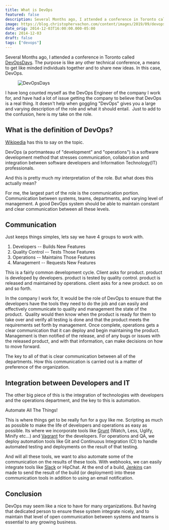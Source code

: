 ```yaml
---
title: What is DevOps
featured: false
description: Several Months ago, I attended a conference in Toronto called DevOpsDays. The purpose is like any other technical conference, ameans to get like minded individuals together and to share new ideas. In thiscase, DevOps.I have long counted myself as the DevOps Engineer of the company I work for, andhave had a lot of issue getting the company to believe that DevOps is a realthing. It doesn't help when goggling "DevOps" gives you a large and varyingdescription of the r
image: https://blog.christophervachon.com/content/images/2019/09/devops-2.jpg
date_orig: 2014-12-03T16:00:00.000-05:00
date: 2014-12-03
draft: false
tags: ["devops"]
---
```


Several Months ago, I attended a conference in Toronto called [DevOpsDays](http://devopsdays.org/). The purpose is like any other technical conference, a means to get like minded individuals together and to share new ideas. In this case, DevOps.

<figure class="kg-card kg-image-card"><img src="https://s3.amazonaws.com/christophervachon/articles/2014/12/banner_DevOpsDays.jpg" class="kg-image" alt="DevOpsDays" loading="lazy"></figure>

I have long counted myself as the DevOps Engineer of the company I work for, and have had a lot of issue getting the company to believe that DevOps is a real thing. It doesn't help when goggling "DevOps" gives you a large and varying description of the role and what it should entail.  Just to add to the confusion, here is my take on the role.

## What is the definition of DevOps?

[Wikipedia](http://en.wikipedia.org/wiki/DevOps) has this to say on the topic.

DevOps (a portmanteau of "development" and "operations") is a software development method that stresses communication, collaboration and integration between software developers and Information Technology(IT) professionals.

And this is pretty much my interpretation of the role. But what does this actually mean?

For me, the largest part of the role is the communication portion. Communication between systems, teams, departments, and varying level of management. A good DevOps system should be able to maintain constant and clear communication between all these levels.

## Communication

Just keeps things simples, lets say we have 4 groups to work with.

1.  Developers -- Builds New Features
2.  Quality Control -- Tests Those Features
3.  Operations -- Maintains Those Features
4.  Management -- Requests New Features

This is a fairly common development cycle. Client asks for product. product is developed by developers. product is tested by quality control. product is released and maintained by operations. client asks for a new product. so on and so forth.

In the company I work for, It would be the role of DevOps to ensure that the developers have the tools they need to do the job and can easily and effectively communicate to quality and management the state of the product.  Quality would then know when the product is ready for them to take over and verify all testing is done and that the product meets the requirements set forth by management. Once complete, operations gets a clear communication that it can deploy and begin maintaining the product. Management is then notified of the release, and of any bugs or issues with the released product, and with that information, can make decisions on how to move forward.

The key to all of that is clear communication between all of the departments. How this communication is carried out is a matter of preference of the organization.

## Integration between Developers and IT

The other big piece of this is the integration of technologies with developers and the operations department, and the key to this is automation.

Automate All The Things!

This is where things get to be really fun for a guy like me. Scripting as much as possible to make the life of developers and operations as easy as possible. Its where we incorporate tools like [Grunt](http://gruntjs.com/) (Watch, Less, Uglify, Minify etc...) and [Vagrant](https://www.vagrantup.com/) for the developers. For operations and QA, we deploy automation tools like Git and Continuous Integration (CI) to handle automated testing and deployments on the result of that testing.

And will all these tools, we want to also automate some of the communication on the results of these tools. With webhooks, we can easily integrate tools like [Slack](http://slack.com/) or HipChat. At the end of a build, [Jenkins](http://jenkins-ci.org/) can made to send the result of the build (or deployment) into these communication tools in addition to using an email notification.

## Conclusion

DevOps may seem like a nice to have for many organizations. But having that dedicated person to ensure these system integrate nicely, and to maintain that level of open communication between systems and teams is essential to any growing business.
